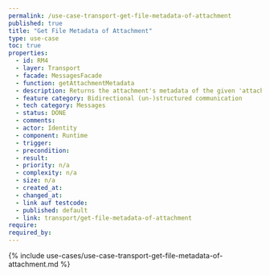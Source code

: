 ```yaml
---
permalink: /use-case-transport-get-file-metadata-of-attachment
published: true
title: "Get File Metadata of Attachment"
type: use-case
toc: true
properties:
  - id: RM4
  - layer: Transport
  - facade: MessagesFacade
  - function: getAttachmentMetadata
  - description: Returns the attachment's metadata of the given 'attachmentId' of message with 'messageId'.
  - feature category: Bidirectional (un-)structured communication
  - tech category: Messages
  - status: DONE
  - comments:
  - actor: Identity
  - component: Runtime
  - trigger:
  - precondition:
  - result:
  - priority: n/a
  - complexity: n/a
  - size: n/a
  - created_at:
  - changed_at:
  - link auf testcode:
  - published: default
  - link: transport/get-file-metadata-of-attachment
require:
required_by:
---
```


{% include use-cases/use-case-transport-get-file-metadata-of-attachment.md %}
